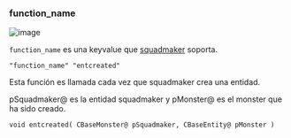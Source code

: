 ### function_name

![image](../../images/angelscript.png)

``function_name`` es una keyvalue que [squadmaker](../entities/maker.md#squadmaker) soporta.

```angelscript
"function_name" "entcreated"
```

Esta función es llamada cada vez que squadmaker crea una entidad.

pSquadmaker@ es la entidad squadmaker y pMonster@ es el monster que ha sido creado.
```angelscript
void entcreated( CBaseMonster@ pSquadmaker, CBaseEntity@ pMonster )
```